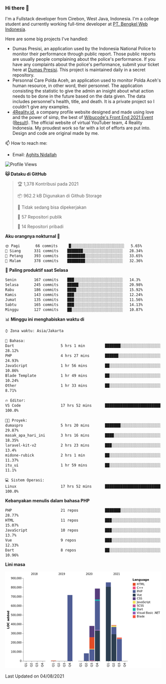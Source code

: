 ### Hi there 👋
I'm a Fullstack developer from Cirebon, West Java, Indonesia. I'm a college student and currently working full-time developer at [PT. Bengkel Web Indonesia](https://github.com/PT-Bengkel-Web-Indonesia).

Here are some big projects I've handled:
- Dumas Presisi, an application used by the Indonesia National Police to monitor their performance through public report. Those public reports are usually people complaining about the police's performance. If you have any complaints about the police's performance, submit your ticket here at [Dumas Presisi](https://dumaspresisi.polri.go.id/dumaspro). This project is maintained daily in a secret repository.
- Personnal Care Polda Aceh, an application used to monitor Polda Aceh's human resource, in other word, their personnel. The application consisting the statistic to give the admin an insight about what action needs to be done in the future based on the data given. The data includes personnel's health, title, and death. It is a private project so I couldn't give any examples.
- [4Reality.id](https://4reality.id), a company profile website designed and made using love and the power of simp, the best of [Wibucode's Front End 2021 Event](https://github.com/wibucode02/submision-event-frontend-2021) ([Result](https://github.com/wibucode02/top-5-pemenang-event-front-end-wibucode-2021)). The official website of virtual YouTuber team, 4 Reality Indonesia. My proudest work so far with a lot of efforts are put into. Design and code are original made by me.

📫 How to reach me:
- Email: [Aghits Nidallah](mailto:yourlovelydev@gmail.com)

<!--START_SECTION:waka-->
![Profile Views](http://img.shields.io/badge/Profil%20dilihat-4-blue)

**🐱 Dataku di GitHub** 

> 🏆 1,378 Kontribusi pada 2021
 > 
> 📦 962.2 kB Digunakan di Github Storage 
 > 
> 🚫 Tidak sedang bisa dipekerjakan
 > 
> 📜 57 Repositori publik 
 > 
> 🔑 14 Repositori pribadi  
 > 
**Aku orangnya nokturnal 🦉** 

```text
🌞 Pagi       66 commits     █░░░░░░░░░░░░░░░░░░░░░░░░   5.65% 
🌆 Siang      331 commits    ███████░░░░░░░░░░░░░░░░░░   28.34% 
🌃 Petang     393 commits    ████████░░░░░░░░░░░░░░░░░   33.65% 
🌙 Malam      378 commits    ████████░░░░░░░░░░░░░░░░░   32.36%

```
📅 **Paling produktif saat Selasa** 

```text
Senin        167 commits    ███░░░░░░░░░░░░░░░░░░░░░░   14.3% 
Selasa       245 commits    █████░░░░░░░░░░░░░░░░░░░░   20.98% 
Rabu         186 commits    ████░░░░░░░░░░░░░░░░░░░░░   15.92% 
Kamis        143 commits    ███░░░░░░░░░░░░░░░░░░░░░░   12.24% 
Jumat        135 commits    ███░░░░░░░░░░░░░░░░░░░░░░   11.56% 
Sabtu        165 commits    ███░░░░░░░░░░░░░░░░░░░░░░   14.13% 
Minggu       127 commits    ██░░░░░░░░░░░░░░░░░░░░░░░   10.87%

```


📊 **Minggu ini menghabiskan waktu di** 

```text
⌚︎ Zona waktu: Asia/Jakarta

💬 Bahasa: 
Dart                     5 hrs 1 min         ███████░░░░░░░░░░░░░░░░░░   28.12% 
PHP                      4 hrs 27 mins       ██████░░░░░░░░░░░░░░░░░░░   24.93% 
JavaScript               1 hr 56 mins        ██░░░░░░░░░░░░░░░░░░░░░░░   10.86% 
Blade Template           1 hr 49 mins        ██░░░░░░░░░░░░░░░░░░░░░░░   10.24% 
Other                    1 hr 33 mins        ██░░░░░░░░░░░░░░░░░░░░░░░   8.71%

🔥 Editor: 
VS Code                  17 hrs 52 mins      █████████████████████████   100.0%

🐱‍💻 Proyek: 
dumaspro                 5 hrs 20 mins       ███████░░░░░░░░░░░░░░░░░░   29.87% 
masak_apa_hari_ini       3 hrs 16 mins       ████░░░░░░░░░░░░░░░░░░░░░   18.35% 
laravel-kit-v2           2 hrs 23 mins       ███░░░░░░░░░░░░░░░░░░░░░░   13.4% 
midone-rubick            2 hrs 1 min         ██░░░░░░░░░░░░░░░░░░░░░░░   11.37% 
itu_ui                   1 hr 59 mins        ██░░░░░░░░░░░░░░░░░░░░░░░   11.1%

💻 Sistem Operasi: 
Linux                    17 hrs 52 mins      █████████████████████████   100.0%

```

**Kebanyakan menulis dalam bahasa PHP** 

```text
PHP                      21 repos            ███████░░░░░░░░░░░░░░░░░░   28.77% 
HTML                     11 repos            ███░░░░░░░░░░░░░░░░░░░░░░   15.07% 
JavaScript               10 repos            ███░░░░░░░░░░░░░░░░░░░░░░   13.7% 
Vue                      9 repos             ███░░░░░░░░░░░░░░░░░░░░░░   12.33% 
Dart                     8 repos             ██░░░░░░░░░░░░░░░░░░░░░░░   10.96%

```


**Lini masa**

![Chart not found](https://raw.githubusercontent.com/NikarashiHatsu/NikarashiHatsu/master/charts/bar_graph.png) 


 Last Updated on 04/08/2021
<!--END_SECTION:waka-->
